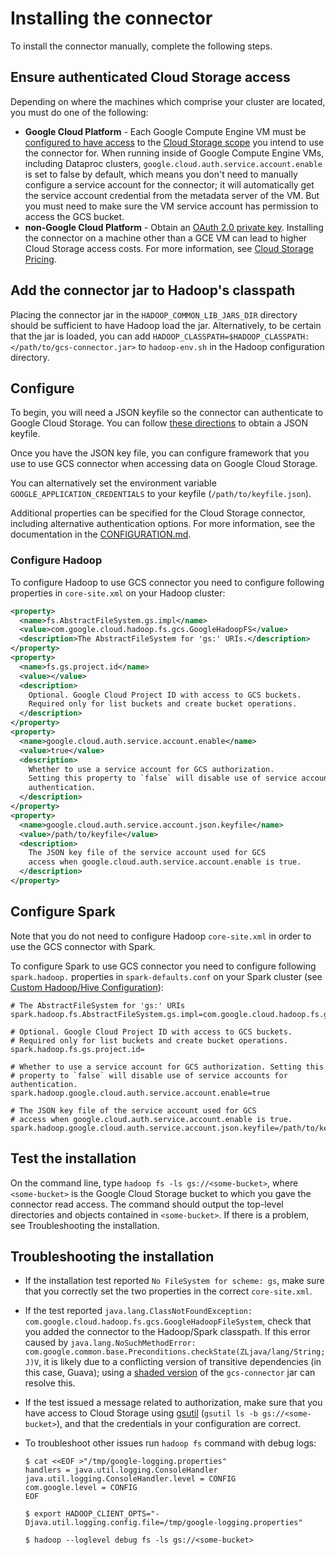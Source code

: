 # Installing the connector

To install the connector manually, complete the following steps.

## Ensure authenticated Cloud Storage access

Depending on where the machines which comprise your cluster are located, you
must do one of the following:

*   **Google Cloud Platform** - Each Google Compute Engine VM must be
    [configured to have access](https://cloud.google.com/compute/docs/authentication#using)
    to the
    [Cloud Storage scope](https://cloud.google.com/storage/docs/authentication#oauth)
    you intend to use the connector for. When running inside of Google Compute
    Engine VMs, including Dataproc clusters,
    `google.cloud.auth.service.account.enable` is set to false by default, which
    means you don't need to manually configure a service account for the
    connector; it will automatically get the service account credential from the
    metadata server of the VM. But you must need to make sure the VM service
    account has permission to access the GCS bucket.
*   **non-Google Cloud Platform** - Obtain an
    [OAuth 2.0 private key](https://cloud.google.com/storage/docs/authentication#generating-a-private-key).
    Installing the connector on a machine other than a GCE VM can lead to higher
    Cloud Storage access costs. For more information, see
    [Cloud Storage Pricing](https://cloud.google.com/storage/pricing).

## Add the connector jar to Hadoop's classpath

Placing the connector jar in the `HADOOP_COMMON_LIB_JARS_DIR` directory should
be sufficient to have Hadoop load the jar. Alternatively, to be certain that the
jar is loaded, you can add
`HADOOP_CLASSPATH=$HADOOP_CLASSPATH:</path/to/gcs-connector.jar>` to
`hadoop-env.sh` in the Hadoop configuration directory.

## Configure

To begin, you will need a JSON keyfile so the connector can authenticate to
Google Cloud Storage. You can follow
[these directions](https://cloud.google.com/storage/docs/authentication#service_accounts)
to obtain a JSON keyfile.

Once you have the JSON key file, you can configure framework that you use to use
GCS connector when accessing data on Google Cloud Storage.

You can alternatively set the environment variable
`GOOGLE_APPLICATION_CREDENTIALS` to your keyfile (`/path/to/keyfile.json`).

Additional properties can be specified for the Cloud Storage connector,
including alternative authentication options. For more information, see the
documentation in the [CONFIGURATION.md](/gcs/CONFIGURATION.md).

### Configure Hadoop

To configure Hadoop to use GCS connector you need to configure following
properties in `core-site.xml` on your Hadoop cluster:

```xml
<property>
  <name>fs.AbstractFileSystem.gs.impl</name>
  <value>com.google.cloud.hadoop.fs.gcs.GoogleHadoopFS</value>
  <description>The AbstractFileSystem for 'gs:' URIs.</description>
</property>
<property>
  <name>fs.gs.project.id</name>
  <value></value>
  <description>
    Optional. Google Cloud Project ID with access to GCS buckets.
    Required only for list buckets and create bucket operations.
  </description>
</property>
<property>
  <name>google.cloud.auth.service.account.enable</name>
  <value>true</value>
  <description>
    Whether to use a service account for GCS authorization.
    Setting this property to `false` will disable use of service accounts for
    authentication.
  </description>
</property>
<property>
  <name>google.cloud.auth.service.account.json.keyfile</name>
  <value>/path/to/keyfile</value>
  <description>
    The JSON key file of the service account used for GCS
    access when google.cloud.auth.service.account.enable is true.
  </description>
</property>
```

## Configure Spark

Note that you do not need to configure Hadoop `core-site.xml` in order to use
the GCS connector with Spark.

To configure Spark to use GCS connector you need to configure following
`spark.hadoop.` properties in `spark-defaults.conf` on your Spark cluster (see
[Custom Hadoop/Hive Configuration](https://spark.apache.org/docs/latest/configuration.html#custom-hadoophive-configuration)):

```
# The AbstractFileSystem for 'gs:' URIs
spark.hadoop.fs.AbstractFileSystem.gs.impl=com.google.cloud.hadoop.fs.gcs.GoogleHadoopFS

# Optional. Google Cloud Project ID with access to GCS buckets.
# Required only for list buckets and create bucket operations.
spark.hadoop.fs.gs.project.id=

# Whether to use a service account for GCS authorization. Setting this
# property to `false` will disable use of service accounts for authentication.
spark.hadoop.google.cloud.auth.service.account.enable=true

# The JSON key file of the service account used for GCS
# access when google.cloud.auth.service.account.enable is true.
spark.hadoop.google.cloud.auth.service.account.json.keyfile=/path/to/keyfile
```

## Test the installation

On the command line, type `hadoop fs -ls gs://<some-bucket>`, where
`<some-bucket>` is the Google Cloud Storage bucket to which you gave the
connector read access. The command should output the top-level directories and
objects contained in `<some-bucket>`. If there is a problem, see Troubleshooting
the installation.

## Troubleshooting the installation

*   If the installation test reported `No FileSystem for scheme: gs`, make sure
    that you correctly set the two properties in the correct `core-site.xml`.

*   If the test reported `java.lang.ClassNotFoundException:
    com.google.cloud.hadoop.fs.gcs.GoogleHadoopFileSystem`, check that you added
    the connector to the Hadoop/Spark classpath. If this error caused by
    `java.lang.NoSuchMethodError:
    com.google.common.base.Preconditions.checkState(ZLjava/lang/String;J)V`, it
    is likely due to a conflicting version of transitive dependencies (in this
    case, Guava); using a
    [shaded version](https://storage.googleapis.com/hadoop-lib/gcs/gcs-connector-hadoop2-latest.jar)
    of the `gcs-connector` jar can resolve this.

*   If the test issued a message related to authorization, make sure that you
    have access to Cloud Storage using
    [gsutil](https://cloud.google.com/storage/docs/gsutil) (`gsutil ls -b
    gs://<some-bucket>`), and that the credentials in your configuration are
    correct.

*   To troubleshoot other issues run `hadoop fs` command with debug logs:

    ```
    $ cat <<EOF >"/tmp/google-logging.properties"
    handlers = java.util.logging.ConsoleHandler
    java.util.logging.ConsoleHandler.level = CONFIG
    com.google.level = CONFIG
    EOF

    $ export HADOOP_CLIENT_OPTS="-Djava.util.logging.config.file=/tmp/google-logging.properties"

    $ hadoop --loglevel debug fs -ls gs://<some-bucket>
    ```
